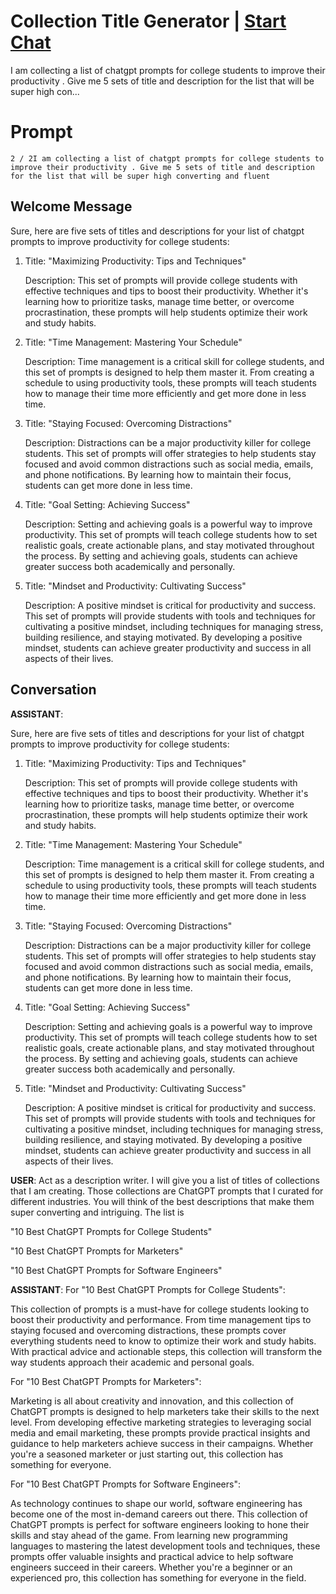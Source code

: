 

# Collection Title Generator | [Start Chat](https://gptcall.net/chat.html?data=%7B%22contact%22%3A%7B%22id%22%3A%220669ce86-fb0c-4115-a1ea-9618cb8cf768%22%2C%22flow%22%3Atrue%7D%7D)
I am collecting a list of chatgpt prompts for college students to improve their productivity . Give me 5 sets of title and description for the list that will be super high con...

# Prompt

```
2 / 2I am collecting a list of chatgpt prompts for college students to improve their productivity . Give me 5 sets of title and description for the list that will be super high converting and fluent 
```

## Welcome Message
<div class="markdown prose w-full break-words dark:prose-invert light"><p>Sure, here are five sets of titles and descriptions for your list of chatgpt prompts to improve productivity for college students:</p><ol><li><p>Title: "Maximizing Productivity: Tips and Techniques"

Description: This set of prompts will provide college students with effective techniques and tips to boost their productivity. Whether it's learning how to prioritize tasks, manage time better, or overcome procrastination, these prompts will help students optimize their work and study habits.</p></li><li><p>Title: "Time Management: Mastering Your Schedule"

Description: Time management is a critical skill for college students, and this set of prompts is designed to help them master it. From creating a schedule to using productivity tools, these prompts will teach students how to manage their time more efficiently and get more done in less time.</p></li><li><p>Title: "Staying Focused: Overcoming Distractions"

Description: Distractions can be a major productivity killer for college students. This set of prompts will offer strategies to help students stay focused and avoid common distractions such as social media, emails, and phone notifications. By learning how to maintain their focus, students can get more done in less time.</p></li><li><p>Title: "Goal Setting: Achieving Success"

Description: Setting and achieving goals is a powerful way to improve productivity. This set of prompts will teach college students how to set realistic goals, create actionable plans, and stay motivated throughout the process. By setting and achieving goals, students can achieve greater success both academically and personally.</p></li><li><p>Title: "Mindset and Productivity: Cultivating Success"

Description: A positive mindset is critical for productivity and success. This set of prompts will provide students with tools and techniques for cultivating a positive mindset, including techniques for managing stress, building resilience, and staying motivated. By developing a positive mindset, students can achieve greater productivity and success in all aspects of their lives.</p></li></ol></div>

## Conversation

**ASSISTANT**: <div class="markdown prose w-full break-words dark:prose-invert light"><p>Sure, here are five sets of titles and descriptions for your list of chatgpt prompts to improve productivity for college students:</p><ol><li><p>Title: "Maximizing Productivity: Tips and Techniques"

Description: This set of prompts will provide college students with effective techniques and tips to boost their productivity. Whether it's learning how to prioritize tasks, manage time better, or overcome procrastination, these prompts will help students optimize their work and study habits.</p></li><li><p>Title: "Time Management: Mastering Your Schedule"

Description: Time management is a critical skill for college students, and this set of prompts is designed to help them master it. From creating a schedule to using productivity tools, these prompts will teach students how to manage their time more efficiently and get more done in less time.</p></li><li><p>Title: "Staying Focused: Overcoming Distractions"

Description: Distractions can be a major productivity killer for college students. This set of prompts will offer strategies to help students stay focused and avoid common distractions such as social media, emails, and phone notifications. By learning how to maintain their focus, students can get more done in less time.</p></li><li><p>Title: "Goal Setting: Achieving Success"

Description: Setting and achieving goals is a powerful way to improve productivity. This set of prompts will teach college students how to set realistic goals, create actionable plans, and stay motivated throughout the process. By setting and achieving goals, students can achieve greater success both academically and personally.</p></li><li><p>Title: "Mindset and Productivity: Cultivating Success"

Description: A positive mindset is critical for productivity and success. This set of prompts will provide students with tools and techniques for cultivating a positive mindset, including techniques for managing stress, building resilience, and staying motivated. By developing a positive mindset, students can achieve greater productivity and success in all aspects of their lives.</p></li></ol></div>
**USER**: Act as a description writer. I will give you a list of titles of collections that I am creating. Those collections are ChatGPT prompts that I curated for different industries. You will think of the best descriptions that make them super converting and intriguing. The list is

 "10 Best ChatGPT Prompts for College Students"

 "10 Best ChatGPT Prompts for Marketers"

 "10 Best ChatGPT Prompts for Software Engineers"


**ASSISTANT**: For "10 Best ChatGPT Prompts for College Students":

This collection of prompts is a must-have for college students looking to boost their productivity and performance. From time management tips to staying focused and overcoming distractions, these prompts cover everything students need to know to optimize their work and study habits. With practical advice and actionable steps, this collection will transform the way students approach their academic and personal goals.



For "10 Best ChatGPT Prompts for Marketers":

Marketing is all about creativity and innovation, and this collection of ChatGPT prompts is designed to help marketers take their skills to the next level. From developing effective marketing strategies to leveraging social media and email marketing, these prompts provide practical insights and guidance to help marketers achieve success in their campaigns. Whether you're a seasoned marketer or just starting out, this collection has something for everyone.



For "10 Best ChatGPT Prompts for Software Engineers":

As technology continues to shape our world, software engineering has become one of the most in-demand careers out there. This collection of ChatGPT prompts is perfect for software engineers looking to hone their skills and stay ahead of the game. From learning new programming languages to mastering the latest development tools and techniques, these prompts offer valuable insights and practical advice to help software engineers succeed in their careers. Whether you're a beginner or an experienced pro, this collection has something for everyone in the field.

